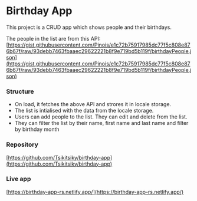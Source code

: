 # Birthday App

This project is a CRUD app which shows people and their birthdays. 

The people in the list are from this API: [https://gist.githubusercontent.com/Pinois/e1c72b75917985dc77f5c808e876b67f/raw/93debb7463fbaaec29622221b8f9e719bd5b119f/birthdayPeople.json](https://gist.githubusercontent.com/Pinois/e1c72b75917985dc77f5c808e876b67f/raw/93debb7463fbaaec29622221b8f9e719bd5b119f/birthdayPeople.json)

### Structure

- On load, it fetches the above API and strores it in locale storage. 
- The list is intialised with the data from the locale storage.
- Users can add people to the list. They can edit and delete from the list.
- They can filter the list by their name, first name and last name and filter by birthday month

### Repository 
[https://github.com/Tsikitsiky/birthday-app](https://github.com/Tsikitsiky/birthday-app)


### Live app
[https://birthday-app-rs.netlify.app/](https://birthday-app-rs.netlify.app/)

